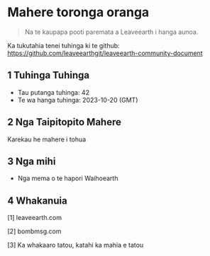 # Mahere toronga oranga

>Na te kaupapa pooti paremata a Leaveearth i hanga aunoa.

Ka tukutahia tenei tuhinga ki te github: https://github.com/leaveearthgit/leaveearth-community-document

## 1 Tuhinga Tuhinga

- Tau putanga tuhinga: 42
- Te wa hanga tuhinga: 2023-10-20 (GMT)

## 2 Nga Taipitopito Mahere

Karekau he mahere i tohua

## 3 Nga mihi
* Nga mema o te hapori Waihoearth

## 4 Whakanuia
[1] leaveearth.com

[2] bombmsg.com

[3] Ka whakaaro tatou, katahi ka mahia e tatou